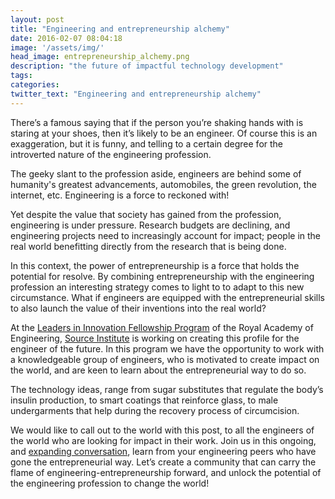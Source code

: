 ```yaml
---
layout: post
title: "Engineering and entrepreneurship alchemy"
date: 2016-02-07 08:04:18
image: '/assets/img/'
head_image: entrepreneurship_alchemy.png
description: "the future of impactful technology development"
tags:
categories:
twitter_text: "Engineering and entrepreneurship alchemy"
---
```


There’s a famous saying that if the person you’re shaking hands with is staring at your shoes, then it’s likely to be an engineer. Of course this is an exaggeration, but it is funny, and telling to a certain degree for the introverted nature of the engineering profession.

The geeky slant to the profession aside, engineers are behind some of humanity's greatest advancements, automobiles, the green revolution, the internet, etc. Engineering is a force to reckoned with!

Yet despite the value that society has gained from the profession, engineering is under pressure. Research budgets are declining, and engineering projects need to increasingly account for impact; people in the real world benefitting directly from the research that is being done.

In this context, the power of entrepreneurship is a force that holds the potential for resolve. By combining entrepreneurship with the engineering profession an interesting strategy comes to light to to adapt to this new circumstance. What if engineers are equipped with the entrepreneurial skills to also launch the value of their inventions into the real world?

At the [Leaders in Innovation Fellowship Program](http://www.raeng.org.uk/grants-and-prizes/international-research-and-collaborations/newton-fund-programmes/leaders-in-innovation-fellowships) of the Royal Academy of Engineering, [Source Institute](http://source.institute) is working on creating this profile for the engineer of the future. In this program we have the opportunity to work with a knowledgeable group of engineers, who is motivated to create impact on the world, and are keen to learn about the entrepreneurial way to do so. 

The technology ideas, range from sugar substitutes that regulate the body’s insulin production, to smart coatings that reinforce glass, to male undergarments that help during the recovery process of circumcision. 

We would like to call out to the world with this post, to all the engineers of the world who are looking for impact in their work. Join us in this ongoing, and [expanding conversation](https://anjalir.wordpress.com/2016/02/06/no-place-for-old-thinking-technology-is-a-resource-unto-itself/), learn from your engineering peers who have gone the entrepreneurial way. Let’s create a community that can carry the flame of engineering-entrepreneurship forward, and unlock the potential of the engineering profession to change the world!